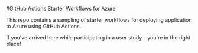 #GitHub Actions Starter Workflows for Azure

This repo contains a sampling of starter workflows for deploying application to Azure using GitHub Actions.

If you've arrived here while participating in a user study - you're in the right place!

